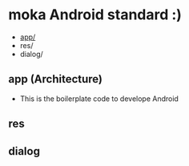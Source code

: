 # moka Android standard :) 

- [app/](app/)
- res/
- dialog/

## app (Architecture)

- This is the boilerplate code to develope Android

## res

## dialog
